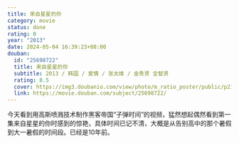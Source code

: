 ```yaml
---
title: 来自星星的你
category: movie
status: done
rating: 0
year: "2013"
date: 2024-05-04 16:39:23+08:00
douban:
  id: "25698722"
  title: 来自星星的你
  subtitle: 2013 / 韩国 / 爱情 / 张太维 / 金秀贤 全智贤
  rating: 8.5
  cover: https://img3.doubanio.com/view/photo/m_ratio_poster/public/p2172396383.jpg
  link: https://movie.douban.com/subject/25698722/
---
```


今天看到用高斯喷溅技术制作黑客帝国“子弹时间”的视频，猛然想起偶然看到第一集来自星星的你时感到的惊艳，具体时间已记不清，大概是从告别高中的那个暑假到大一暑假的时间段。已经是10年前。
